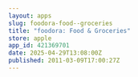 ```yaml
---
layout: apps
slug: foodora-food--groceries
title: "foodora: Food & Groceries"
store: apple
app_id: 421369701
date: 2025-04-29T13:08:00Z
published: 2011-03-09T17:00:27Z
---
```

